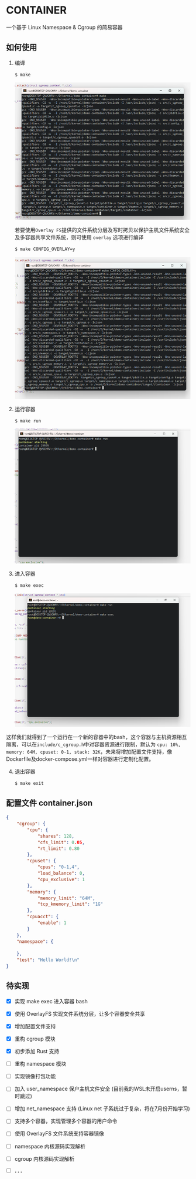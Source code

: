 # CONTAINER

一个基于 Linux Namespace & Cgroup 的简易容器

## 如何使用

1. 编译

    ```shell
    $ make
    ```

    ![image-20230505130300173](./assets/image-20230505130300173.png)

    若要使用`Overlay FS`提供的文件系统分层及写时拷贝以保护主机文件系统安全及多容器共享文件系统，则可使用 `overlay` 选项进行编译

    ```shell
    $ make CONFIG_OVERLAY=y
    ```

    ![image-20230505130332475](./assets/image-20230505130332475.png)

2. 运行容器

    ```shell
    $ make run
    ```

    ![image-20230505125137461](./assets/image-20230505125137461.png)

3. 进入容器

    ```shell
    $ make exec
    ```

    ![image-20230505125204861](./assets/image-20230505125204861.png)

这样我们就得到了一个运行在一个新的容器中的bash，这个容器与主机资源相互隔离，可以在`include/c_cgroup.h`中对容器资源进行限制，默认为 `cpu: 10%, memory: 64M, cpuset: 0-1, stack: 32K`，未来将增加配置文件支持，像Dockerfile及docker-compose.yml一样对容器进行定制化配置。

4. 退出容器

   ```shell
   $ make exit
   ```

## 配置文件 container.json

```json
{
    "cgroup": {
        "cpu": {
            "shares": 128,
            "cfs_limit": 0.05,
            "rt_limit": 0.80
        },
        "cpuset": {
            "cpus": "0-1,4",
            "load_balance": 0,
            "cpu_exclusive": 1
        },
        "memory": {
            "memory_limit": "64M",
            "tcp_kmemory_limit": "1G"
        },
        "cpuacct": {
            "enable": 1
        }
    },
    "namespace": {

    },
    "test": "Hello World!\n"
}
```


## 待实现

- [x] 实现 make exec 进入容器 bash
- [x] 使用 OverlayFS 实现文件系统分层，让多个容器安全共享
- [x] 增加配置文件支持
- [x] 重构 cgroup 模块
- [x] 初步添加 Rust 支持
- [ ] 重构 namespace 模块 
- [ ] 实现镜像打包功能
- [ ] 加入 user_namespace 保户主机文件安全 (目前我的WSL未开启userns，暂时跳过)
- [ ] 增加 net_namespace 支持 (Linux net 子系统过于复杂，将在7月份开始学习)
- [ ] 支持多个容器，实现管理多个容器的用户命令
- [ ] 使用 OverlayFS 文件系统支持容器镜像
- [ ] namespace 内核源码实现解析
- [ ] cgroup 内核源码实现解析
- [ ] **. . .**



